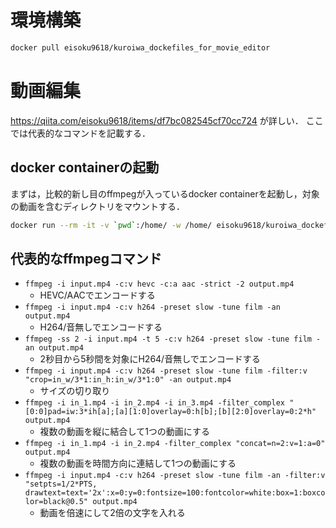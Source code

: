 # 環境構築
```bash
docker pull eisoku9618/kuroiwa_dockefiles_for_movie_editor
```

# 動画編集
https://qiita.com/eisoku9618/items/df7bc082545cf70cc724 が詳しい．
ここでは代表的なコマンドを記載する．

## docker containerの起動
まずは，比較的新し目のffmpegが入っているdocker containerを起動し，対象の動画を含むディレクトリをマウントする．

```bash
docker run --rm -it -v `pwd`:/home/ -w /home/ eisoku9618/kuroiwa_dockefiles_for_movie_editor /bin/ash
```

## 代表的なffmpegコマンド
- ``ffmpeg -i input.mp4 -c:v hevc -c:a aac -strict -2 output.mp4``
   - HEVC/AACでエンコードする
- ``ffmpeg -i input.mp4 -c:v h264 -preset slow -tune film -an output.mp4``
   - H264/音無しでエンコードする
- ``ffmpeg -ss 2 -i input.mp4 -t 5 -c:v h264 -preset slow -tune film -an output.mp4``
   - 2秒目から5秒間を対象にH264/音無しでエンコードする
- ``ffmpeg -i input.mp4 -c:v h264 -preset slow -tune film -filter:v "crop=in_w/3*1:in_h:in_w/3*1:0" -an output.mp4``
   - サイズの切り取り
- ``ffmpeg -i in_1.mp4 -i in_2.mp4 -i in_3.mp4 -filter_complex "[0:0]pad=iw:3*ih[a];[a][1:0]overlay=0:h[b];[b][2:0]overlay=0:2*h" output.mp4``
   - 複数の動画を縦に結合して1つの動画にする
- ``ffmpeg -i in_1.mp4 -i in_2.mp4 -filter_complex "concat=n=2:v=1:a=0" output.mp4``
   - 複数の動画を時間方向に連結して1つの動画にする
- ``ffmpeg -i input.mp4 -c:v h264 -preset slow -tune film -an -filter:v "setpts=1/2*PTS, drawtext=text='2x':x=0:y=0:fontsize=100:fontcolor=white:box=1:boxcolor=black@0.5" output.mp4``
   - 動画を倍速にして2倍の文字を入れる
